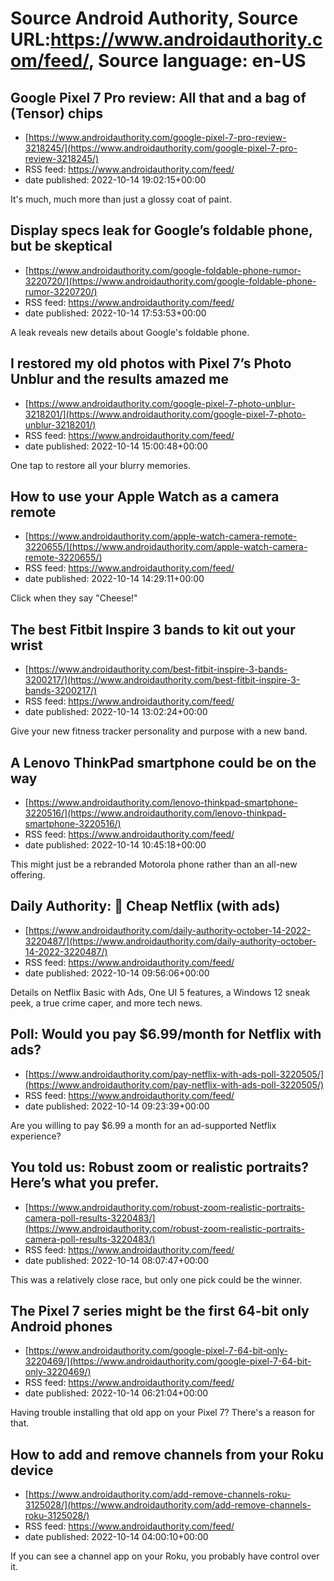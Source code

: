 # Source Android Authority, Source URL:https://www.androidauthority.com/feed/, Source language: en-US

## Google Pixel 7 Pro review: All that and a bag of (Tensor) chips
 - [https://www.androidauthority.com/google-pixel-7-pro-review-3218245/](https://www.androidauthority.com/google-pixel-7-pro-review-3218245/)
 - RSS feed: https://www.androidauthority.com/feed/
 - date published: 2022-10-14 19:02:15+00:00

It's much, much more than just a glossy coat of paint.

## Display specs leak for Google’s foldable phone, but be skeptical
 - [https://www.androidauthority.com/google-foldable-phone-rumor-3220720/](https://www.androidauthority.com/google-foldable-phone-rumor-3220720/)
 - RSS feed: https://www.androidauthority.com/feed/
 - date published: 2022-10-14 17:53:53+00:00

A leak reveals new details about Google's foldable phone.

## I restored my old photos with Pixel 7’s Photo Unblur and the results amazed me
 - [https://www.androidauthority.com/google-pixel-7-photo-unblur-3218201/](https://www.androidauthority.com/google-pixel-7-photo-unblur-3218201/)
 - RSS feed: https://www.androidauthority.com/feed/
 - date published: 2022-10-14 15:00:48+00:00

One tap to restore all your blurry memories.

## How to use your Apple Watch as a camera remote
 - [https://www.androidauthority.com/apple-watch-camera-remote-3220655/](https://www.androidauthority.com/apple-watch-camera-remote-3220655/)
 - RSS feed: https://www.androidauthority.com/feed/
 - date published: 2022-10-14 14:29:11+00:00

Click when they say "Cheese!"

## The best Fitbit Inspire 3 bands to kit out your wrist
 - [https://www.androidauthority.com/best-fitbit-inspire-3-bands-3200217/](https://www.androidauthority.com/best-fitbit-inspire-3-bands-3200217/)
 - RSS feed: https://www.androidauthority.com/feed/
 - date published: 2022-10-14 13:02:24+00:00

Give your new fitness tracker personality and purpose with a new band.

## A Lenovo ThinkPad smartphone could be on the way
 - [https://www.androidauthority.com/lenovo-thinkpad-smartphone-3220516/](https://www.androidauthority.com/lenovo-thinkpad-smartphone-3220516/)
 - RSS feed: https://www.androidauthority.com/feed/
 - date published: 2022-10-14 10:45:18+00:00

This might just be a rebranded Motorola phone rather than an all-new offering.

## Daily Authority: 🍿 Cheap Netflix (with ads)
 - [https://www.androidauthority.com/daily-authority-october-14-2022-3220487/](https://www.androidauthority.com/daily-authority-october-14-2022-3220487/)
 - RSS feed: https://www.androidauthority.com/feed/
 - date published: 2022-10-14 09:56:06+00:00

Details on Netflix Basic with Ads, One UI 5 features, a Windows 12 sneak peek, a true crime caper, and more tech news.

## Poll: Would you pay $6.99/month for Netflix with ads?
 - [https://www.androidauthority.com/pay-netflix-with-ads-poll-3220505/](https://www.androidauthority.com/pay-netflix-with-ads-poll-3220505/)
 - RSS feed: https://www.androidauthority.com/feed/
 - date published: 2022-10-14 09:23:39+00:00

Are you willing to pay $6.99 a month for an ad-supported Netflix experience?

## You told us: Robust zoom or realistic portraits? Here’s what you prefer.
 - [https://www.androidauthority.com/robust-zoom-realistic-portraits-camera-poll-results-3220483/](https://www.androidauthority.com/robust-zoom-realistic-portraits-camera-poll-results-3220483/)
 - RSS feed: https://www.androidauthority.com/feed/
 - date published: 2022-10-14 08:07:47+00:00

This was a relatively close race, but only one pick could be the winner.

## The Pixel 7 series might be the first 64-bit only Android phones
 - [https://www.androidauthority.com/google-pixel-7-64-bit-only-3220469/](https://www.androidauthority.com/google-pixel-7-64-bit-only-3220469/)
 - RSS feed: https://www.androidauthority.com/feed/
 - date published: 2022-10-14 06:21:04+00:00

Having trouble installing that old app on your Pixel 7? There's a reason for that.

## How to add and remove channels from your Roku device
 - [https://www.androidauthority.com/add-remove-channels-roku-3125028/](https://www.androidauthority.com/add-remove-channels-roku-3125028/)
 - RSS feed: https://www.androidauthority.com/feed/
 - date published: 2022-10-14 04:00:10+00:00

If you can see a channel app on your Roku, you probably have control over it.
